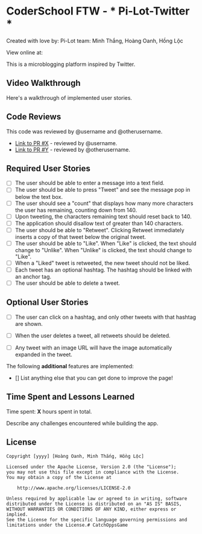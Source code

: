 
# CoderSchool FTW - * Pi-Lot-Twitter *

Created with love by: Pi-Lot team: Minh Thắng, Hoàng Oanh, Hồng Lộc 

View online at: 
  
This is a microblogging platform inspired by Twitter.  

## Video Walkthrough

Here's a walkthrough of implemented user stories.

## Code Reviews

This code was reviewed by @username and @otherusername. 

* [Link to PR #X](#) - reviewed by @username.
* [Link to PR #Y](#) - reviewed by @otherusername.   


## Required User Stories
- [ ] The user should be able to enter a message into a text field.
- [ ] The user should be able to press "Tweet" and see the message pop in below the text box.
- [ ] The user should see a "count" that displays how many more characters the user has remaining, counting down from 140.
- [ ] Upon tweeting, the characters remaining text should reset back to 140.
- [ ] The application should disallow text of greater than 140 characters.
- [ ] The user should be able to "Retweet". Clicking Retweet immediately inserts a copy of that tweet below the original tweet.
- [ ] The user should be able to "Like". When "Like" is clicked, the text should change to "Unlike". When "Unlike" is clicked, the text should change to "Like".
- [ ] When a "Liked" tweet is retweeted, the new tweet should not be liked.
- [ ] Each tweet has an optional hashtag. The hashtag should be linked with an anchor tag.
- [ ] The user should be able to delete a tweet.

## Optional User Stories

- [ ] The user can click on a hashtag, and only other tweets with that hashtag are shown.
- [ ] When the user deletes a tweet, all retweets should be deleted.
- [ ] Any tweet with an image URL will have the image automatically expanded in the tweet.


The following **additional** features are implemented:

* [] List anything else that you can get done to improve the page!

## Time Spent and Lessons Learned

Time spent: **X** hours spent in total.

Describe any challenges encountered while building the app.

## License

    Copyright [yyyy] [Hoàng Oanh, Minh Thắng, Hồng Lộc]

    Licensed under the Apache License, Version 2.0 (the "License");
    you may not use this file except in compliance with the License.
    You may obtain a copy of the License at

        http://www.apache.org/licenses/LICENSE-2.0

    Unless required by applicable law or agreed to in writing, software
    distributed under the License is distributed on an "AS IS" BASIS,
    WITHOUT WARRANTIES OR CONDITIONS OF ANY KIND, either express or implied.
    See the License for the specific language governing permissions and
    limitations under the License.# CatchOppsGame